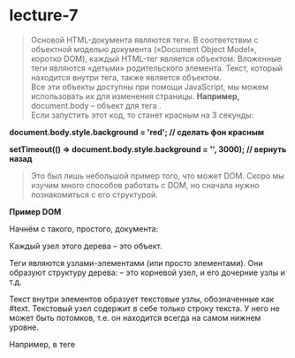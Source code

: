 # lecture-7
> Основой HTML-документа являются теги.
В соответствии с объектной моделью документа («Document Object Model», коротко DOM), каждый HTML-тег является объектом. Вложенные теги являются «детьми» родительского элемента. Текст, который находится внутри тега, также является объектом.   
Все эти объекты доступны при помощи JavaScript, мы можем использовать их для изменения страницы.
**Например,** document.body – объект для тега <body>.   
Если запустить этот код, то <body> станет красным на 3 секунды:

**document.body.style.background = 'red'; // сделать фон красным**

**setTimeout(() => document.body.style.background = '', 3000); // вернуть назад**

> Это был лишь небольшой пример того, что может DOM. Скоро мы изучим много способов работать с DOM, но сначала нужно познакомиться с его структурой.

**Пример DOM**

Начнём с такого, простого, документа:

Каждый узел этого дерева – это объект.

Теги являются узлами-элементами (или просто элементами). Они образуют структуру дерева: <html> – это корневой узел, <head> и <body> его дочерние узлы и т.д.

Текст внутри элементов образует текстовые узлы, обозначенные как #text. Текстовый узел содержит в себе только строку текста. У него не может быть потомков, т.е. он находится всегда на самом нижнем уровне.

Например, в теге <title> есть текстовый узел "О лосях".

Обратите внимание на специальные символы в текстовых узлах:

перевод строки: ↵ (в JavaScript он обозначается как \n)
пробел: ␣
Пробелы и переводы строки – это полноправные символы, как буквы и цифры. Они образуют текстовые узлы и становятся частью дерева DOM. Так, в примере выше в теге <head> есть несколько пробелов перед <title>, которые образуют текстовый узел #text (он содержит в себе только перенос строки и несколько пробелов).

Существует всего два исключения из этого правила:

По историческим причинам пробелы и перевод строки перед тегом <head> игнорируются
Если мы записываем что-либо после закрывающего тега </body>, браузер автоматически перемещает эту запись в конец body, поскольку спецификация HTML требует, чтобы всё содержимое было внутри <body>. Поэтому после закрывающего тега </body> не может быть никаких пробелов.
В остальных случаях всё просто – если в документе есть пробелы (или любые другие символы), они становятся текстовыми узлами дерева DOM, и если мы их удалим, то в DOM их тоже не будет.

Если браузер сталкивается с некорректно написанным HTML-кодом, он автоматически корректирует его при построении DOM.

Например, в начале документа всегда должен быть тег <html>. Даже если его нет в документе – он будет в дереве DOM, браузер его создаст. То же самое касается и тега <body>.

Например, если HTML-файл состоит из единственного слова "Привет", браузер обернёт его в теги <html> и <body>, добавит необходимый тег <head>, и DOM будет выглядеть так:

При генерации DOM браузер самостоятельно обрабатывает ошибки в документе, закрывает теги и так далее.

…Но DOM будет нормальным, потому что браузер сам закроет теги и восстановит отсутствующие детали:

Здесь мы видим узел нового типа – комментарий, обозначенный как #comment, между двумя текстовыми узлами.

Казалось бы – зачем комментарий в DOM? Он никак не влияет на визуальное отображение. Но есть важное правило: если что-то есть в HTML, то оно должно быть в DOM-дереве.

Все, что есть в HTML, даже комментарии, является частью DOM.

Даже директива <!DOCTYPE...>, которую мы ставим в начале HTML, тоже является DOM-узлом. Она находится в дереве DOM прямо перед <html>. Мы не будем рассматривать этот узел, мы даже не рисуем его на наших диаграммах, но он существует.

Даже объект document, представляющий весь документ, формально является DOM-узлом.

Существует 12 типов узлов. Но на практике мы в основном работаем с 4 из них:

document – «входная точка» в DOM.
узлы-элементы – HTML-теги, основные строительные блоки.
текстовые узлы – содержат текст.
комментарии – иногда в них можно включить информацию, которая не будет показана, но доступна в DOM для чтения JS.